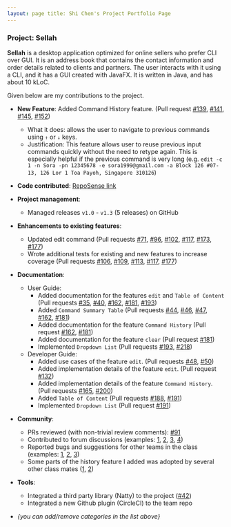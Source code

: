 ```yaml
---
layout: page title: Shi Chen's Project Portfolio Page
---
```


### Project: Sellah

**Sellah** is a desktop application optimized for online sellers who prefer CLI over GUI. It is an address book that
contains the contact information and order details related to clients and partners. The user interacts with it using a
CLI, and it has a GUI created with JavaFX. It is written in Java, and has about 10 kLoC.

Given below are my contributions to the project.

* **New Feature**: Added Command History feature. (Pull request
  [\#139](https://github.com/AY2122S1-CS2103T-T12-1/tp/pull/139),
  [\#141](https://github.com/AY2122S1-CS2103T-T12-1/tp/pull/141),
  [\#145](https://github.com/AY2122S1-CS2103T-T12-1/tp/pull/145),
  [\#152](https://github.com/AY2122S1-CS2103T-T12-1/tp/pull/152))
    * What it does: allows the user to navigate to previous commands using `↑` or `↓` keys.
    * Justification: This feature allows user to reuse previous input commands quickly without the need to retype again.
      This is especially helpful if the previous command is very long (e.g.
      `edit -c 1 -n Sora -pn 12345678 -e sora1999@gmail.com -a Block 126 #07-13, 126 Lor 1 Toa Payoh, Singapore 310126`)

* **Code contributed**:
  [RepoSense link](https://nus-cs2103-ay2122s1.github.io/tp-dashboard/?search=skyblaise99&sort=groupTitle&sortWithin=title&timeframe=commit&mergegroup=&groupSelect=groupByRepos&breakdown=true&checkedFileTypes=docs~functional-code~test-code~other&since=2021-09-17&tabOpen=true&tabType=authorship&zFR=false&tabAuthor=SkyBlaise99&tabRepo=AY2122S1-CS2103T-T12-1%2Ftp%5Bmaster%5D&authorshipIsMergeGroup=false&authorshipFileTypes=docs~functional-code~test-code~other&authorshipIsBinaryFileTypeChecked=false)

* **Project management**:
    * Managed releases `v1.0` - `v1.3` (5 releases) on GitHub

* **Enhancements to existing features**:
    * Updated edit command (Pull requests
      [\#71](https://github.com/AY2122S1-CS2103T-T12-1/tp/pull/71),
      [\#96](https://github.com/AY2122S1-CS2103T-T12-1/tp/pull/96),
      [\#102](https://github.com/AY2122S1-CS2103T-T12-1/tp/pull/102),
      [\#117](https://github.com/AY2122S1-CS2103T-T12-1/tp/pull/117),
      [\#173](https://github.com/AY2122S1-CS2103T-T12-1/tp/pull/173),
      [\#177](https://github.com/AY2122S1-CS2103T-T12-1/tp/pull/177))
    * Wrote additional tests for existing and new features to increase coverage (Pull requests
      [\#106](https://github.com/AY2122S1-CS2103T-T12-1/tp/pull/106),
      [\#109](https://github.com/AY2122S1-CS2103T-T12-1/tp/pull/109),
      [\#113](https://github.com/AY2122S1-CS2103T-T12-1/tp/pull/113),
      [\#117](https://github.com/AY2122S1-CS2103T-T12-1/tp/pull/117),
      [\#177](https://github.com/AY2122S1-CS2103T-T12-1/tp/pull/177))

* **Documentation**:
    * User Guide:
        * Added documentation for the features `edit` and `Table of Content` (Pull requests
          [\#35](https://github.com/AY2122S1-CS2103T-T12-1/tp/pull/35),
          [\#40](https://github.com/AY2122S1-CS2103T-T12-1/tp/pull/40),
          [\#162](https://github.com/AY2122S1-CS2103T-T12-1/tp/pull/162),
          [\#181](https://github.com/AY2122S1-CS2103T-T12-1/tp/pull/181),
          [\#193](https://github.com/AY2122S1-CS2103T-T12-1/tp/pull/193))
        * Added `Command Summary Table` (Pull requests
          [\#44](https://github.com/AY2122S1-CS2103T-T12-1/tp/pull/44),
          [\#46](https://github.com/AY2122S1-CS2103T-T12-1/tp/pull/46),
          [\#47](https://github.com/AY2122S1-CS2103T-T12-1/tp/pull/47),
          [\#162](https://github.com/AY2122S1-CS2103T-T12-1/tp/pull/162),
          [\#181](https://github.com/AY2122S1-CS2103T-T12-1/tp/pull/181))
        * Added documentation for the feature `Command History` (Pull request
          [\#162](https://github.com/AY2122S1-CS2103T-T12-1/tp/pull/162),
          [\#181](https://github.com/AY2122S1-CS2103T-T12-1/tp/pull/181))
        * Added documentation for the feature `clear` (Pull request
          [\#181](https://github.com/AY2122S1-CS2103T-T12-1/tp/pull/181))
        * Implemented `Dropdown List` (Pull requests
          [\#193](https://github.com/AY2122S1-CS2103T-T12-1/tp/pull/193),
          [\#218](https://github.com/AY2122S1-CS2103T-T12-1/tp/pull/218))
    * Developer Guide:
        * Added use cases of the feature `edit`. (Pull requests
          [\#48](https://github.com/AY2122S1-CS2103T-T12-1/tp/pull/48),
          [\#50](https://github.com/AY2122S1-CS2103T-T12-1/tp/pull/50))
        * Added implementation details of the feature `edit`. (Pull request
          [\#132](https://github.com/AY2122S1-CS2103T-T12-1/tp/pull/132))
        * Added implementation details of the feature `Command History`. (Pull requests
          [\#165](https://github.com/AY2122S1-CS2103T-T12-1/tp/pull/165),
          [\#200](https://github.com/AY2122S1-CS2103T-T12-1/tp/pull/200))
        * Added `Table of Content` (Pull requests
          [\#188](https://github.com/AY2122S1-CS2103T-T12-1/tp/pull/188),
          [\#191](https://github.com/AY2122S1-CS2103T-T12-1/tp/pull/191))
        * Implemented `Dropdown List` (Pull request
          [\#191](https://github.com/AY2122S1-CS2103T-T12-1/tp/pull/191))

* **Community**:
    * PRs reviewed (with non-trivial review comments):
      [\#91](https://github.com/AY2122S1-CS2103T-T12-1/tp/pull/91)
    * Contributed to forum discussions (examples: [1](), [2](), [3](), [4]())
    * Reported bugs and suggestions for other teams in the class (examples: [1](), [2](), [3]())
    * Some parts of the history feature I added was adopted by several other class mates ([1](), [2]())

* **Tools**:
    * Integrated a third party library (Natty) to the project ([\#42]())
    * Integrated a new Github plugin (CircleCI) to the team repo

* _{you can add/remove categories in the list above}_
